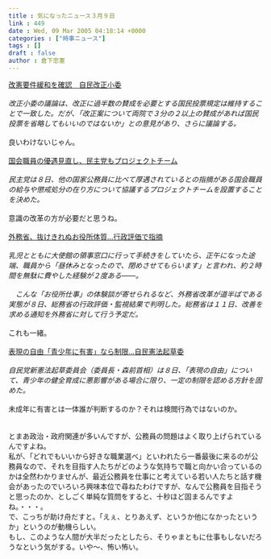 ```yaml
---
title : 気になったニュース３月９日
link : 449
date : Wed, 09 Mar 2005 04:18:14 +0000
categories : ["時事ニュース"]
tags : []
draft : false
author : 倉下忠憲
---
```


<A HREF="http://www.sankei.co.jp/news/050308/sei089.htm" TARGET="_blank">改憲要件緩和を確認　自民改正小委</A><BR><BR><I>改正小委の議論は、改正に過半数の賛成を必要とする国民投票規定は維持することで一致した。だが、「改正案について両院で３分の２以上の賛成があれば国民投票を省略してもいいのではないか」との意見があり、さらに議論する。</I><BR><BR>良いわけないじゃん。<BR><BR><A HREF="http://www.yomiuri.co.jp/politics/news/20050308ia24.htm" TARGET="_blank">国会職員の優遇見直し、民主党もプロジェクトチーム</A><BR><BR><I>民主党は８日、他の国家公務員に比べて厚遇されているとの指摘がある国会職員の給与や懲戒処分の在り方について協議するプロジェクトチームを設置することを決めた。 </I><BR><BR>意識の改革の方が必要だと思うね。<BR><BR><A HREF="http://www.yomiuri.co.jp/politics/news/20050309ia01.htm" TARGET="_blank">外務省、抜けきれぬお役所体質…行政評価で指摘</A><BR><BR><I>乳児とともに大使館の領事窓口に行って手続きをしていたら、正午になった途端、職員から「昼休みとなったので、閉めさせてもらいます」と言われ、約２時間を無駄に費やした経験が２度ある――。 <BR><BR>　こんな「お役所仕事」の体験談が寄せられるなど、外務省改革が道半ばである実態が８日、総務省の行政評価・監視結果で判明した。総務省は１１日、改善を求める通知を外務省に対して行う予定だ。 </I><BR><BR>これも一緒。<BR><BR><A HREF="http://www.yomiuri.co.jp/politics/news/20050309ia02.htm" TARGET="_blank">表現の自由「青少年に有害」なら制限…自民憲法起草委</A><BR><BR><I>自民党新憲法起草委員会（委員長・森前首相）は８日、「表現の自由」について、青少年の健全育成に悪影響がある場合に限り、一定の制限を認める方針を固めた。</I> <BR><BR>未成年に有害とは一体誰が判断するのか？それは検閲行為ではないのか。<BR><BR><BR>とまあ政治・政府関連が多いんですが、公務員の問題はよく取り上げられているんですよね。<BR>私が、「どれでもいいから好きな職業選べ」といわれたら一番最後に来るのが公務員なので、それを目指す人たちがどのような気持ちで職と向かい合っているのかは全然わかりませんが、最近公務員を仕事にと考えている若い人たちと話す機会があったのでいろいろ興味本位で尋ねたわけですが、なんで公務員を目指そうと思ったのか、としごく単純な質問をすると、十秒ほど固まるんですよね。・・・。<BR>で、こっちが助け舟だすと。「えぇ、とりあえず、というか他になかったというか」というのが動機らしい。<BR>もし、このような人間が大半だったとしたら、そりゃまともに仕事もしないだろうなという気がする。いや～、怖い怖い。<br><br>
